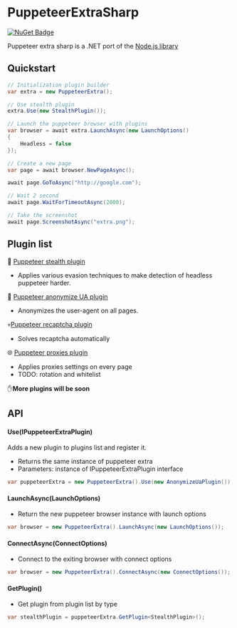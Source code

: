 # PuppeteerExtraSharp

[![NuGet Badge](https://buildstats.info/nuget/PuppeteerExtraSharp)](https://www.nuget.org/packages/PuppeteerExtraSharp)

Puppeteer extra sharp is a .NET port of the [Node.js library](https://github.com/berstend/puppeteer-extra/tree/master/packages/puppeteer-extra)
## Quickstart

```c#
// Initialization plugin builder
var extra = new PuppeteerExtra(); 

// Use stealth plugin
extra.Use(new StealthPlugin());   

// Launch the puppeteer browser with plugins
var browser = await extra.LaunchAsync(new LaunchOptions()
{
    Headless = false
});

// Create a new page
var page = await browser.NewPageAsync();

await page.GoToAsync("http://google.com");

// Wait 2 second
await page.WaitForTimeoutAsync(2000);

// Take the screenshot
await page.ScreenshotAsync("extra.png");
```
## Plugin list

🏴 [Puppeteer stealth plugin](https://github.com/Overmiind/PuppeteerExtraSharp/tree/master/Plugins/ExtraStealth)
- Applies various evasion techniques to make detection of headless puppeteer harder.

📃 [Puppeteer anonymize UA plugin](https://github.com/Overmiind/PuppeteerExtraSharp/tree/master/Plugins/AnonymizeUa) 
- Anonymizes the user-agent on all pages.

💀[Puppeteer recaptcha plugin](https://github.com/Overmiind/PuppeteerExtraSharp/tree/master/Plugins/Recaptcha) 
- Solves recaptcha automatically 

🌐 [Puppeteer proxies plugin](https://github.com/VaKKuumDEV/Puppeteer-sharp-extra/tree/master/Plugins/Proxies)
- Applies proxies settings on every page
- TODO: rotation and whitelist


✋**More plugins will be soon** 
## API

#### Use(IPuppeteerExtraPlugin)

Adds a new plugin to plugins list and register it. 
- Returns the same instance of puppeteer extra
- Parameters: instance of IPuppeteerExtraPlugin interface
```c# 
var puppeteerExtra = new PuppeteerExtra().Use(new AnonymizeUaPlugin()).Use(new StealthPlugin());
```

#### LaunchAsync(LaunchOptions)

- Return the new puppeteer browser instance with launch options

```c#
var browser = new PuppeteerExtra().LaunchAsync(new LaunchOptions());
```

#### ConnectAsync(ConnectOptions)
- Connect to the exiting browser with connect options
```c#
var browser = new PuppeteerExtra().ConnectAsync(new ConnectOptions());
```

#### GetPlugin<T>()
- Get plugin from plugin list by type
```c# 
var stealthPlugin = puppeteerExtra.GetPlugin<StealthPlugin>();
```

